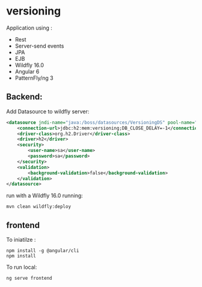 # versioning
Application using :
- Rest
- Server-send events
- JPA
- EJB
- Wildfly 16.0
- Angular 6
- PatternFly/ng 3

## Backend:
Add Datasource to wildfly server:
```xml
<datasource jndi-name="java:/boss/datasources/VersioningDS" pool-name="VersioningDS">
	<connection-url>jdbc:h2:mem:versioning;DB_CLOSE_DELAY=-1</connection-url>
	<driver-class>org.h2.Driver</driver-class>
	<driver>h2</driver>
	<security>
		<user-name>sa</user-name>
		<password>sa</password>
	</security>
	<validation>
		<background-validation>false</background-validation>
	</validation>
</datasource>
```

run with a Wildfly 16.0 running:
```
mvn clean wildfly:deploy
```

## frontend

To iniatilze :
```
npm install -g @angular/cli
npm install
```

To run local:
```
ng serve frontend
```
